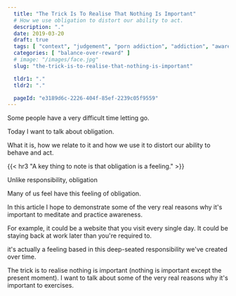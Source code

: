 ```yaml
---
  title: "The Trick Is To Realise That Nothing Is Important"
  # How we use obligation to distort our ability to act.
  description: "."
  date: 2019-03-20
  draft: true
  tags: [ "context", "judgement", "porn addiction", "addiction", "awareness", "awareness exercises", "perspective", "nofap", "neverfap", "neverfap deluxe" ]
  categories: [ "balance-over-reward" ]
  # image: "/images/face.jpg"
  slug: "the-trick-is-to-realise-that-nothing-is-important"

  tldr1: "."
  tldr2: "."

  pageId: "e3189d6c-2226-404f-85ef-2239c05f9559"
---
```


Some people have a very difficult time letting go.


Today I want to talk about obligation.

What it is, how we relate to it and how we use it to distort our ability to behave and act.

{{< hr3 "A key thing to note is that obligation is a feeling." >}}
 

Unlike responsibility, obligation 

Many of us feel have this feeling of obligation.





In this article I hope to demonstrate some of the very real reasons why it's important to meditate and practice awareness.





For example, it could be a website that you visit every single day. It could be staying back at work later than you're required to. 


 it's actually a feeling based in this deep-seated responsibility we've created over time.




The trick is to realise nothing is important (nothing is important except the present moment). I want to talk about some of the very real reasons why it's important to  exercises.
